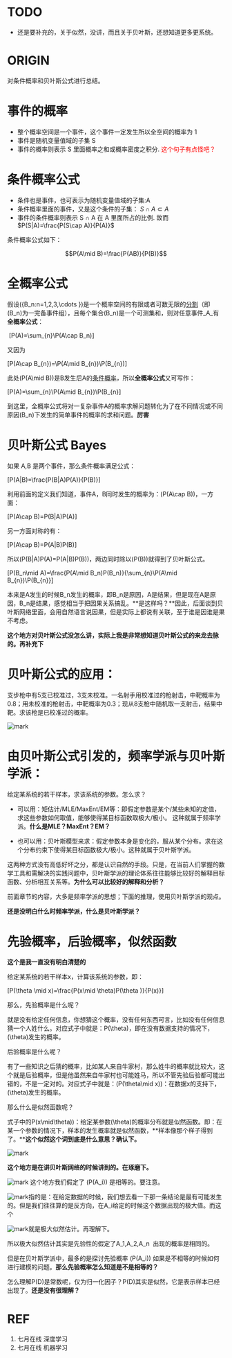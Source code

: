 
# TODO
- 还是要补充的，关于似然，没讲，而且关于贝叶斯，还想知道更多更系统。




# ORIGIN
对条件概率和贝叶斯公式进行总结。




# 事件的概率
  * 整个概率空间是一个事件，这个事件一定发生所以全空间的概率为 1
  * 事件是随机变量值域的子集 S
  * 事件的概率则表示 S 里面概率之和或概率密度之积分. <span style="color:red;">这个句子有点怪吧？</span>


# 条件概率公式
  * 条件也是事件，也可表示为随机变量值域的子集:A
  * 条件概率里面的事件，又是这个条件的子集： $S\cap A\subset A$
  * 事件的条件概率则表示 S ∩ A 在 A 里面所占的比例. 故而 $P(S|A)=\frac{P(S\cap A)}{P(A)}$


条件概率公式如下：

$$P(A\mid B)=\frac{P(AB)}{P(B)}$$


# 全概率公式


假设\(\{B_n:n=1,2,3,\cdots \}\)是一个概率空间的有限或者可数无限的[分割](https://zh.wikipedia.org/wiki/%E9%9B%86%E5%90%88%E5%88%92%E5%88%86)（即\(B_n\)为一完备事件组），且每个集合\(B_n\)是一个可测集和，则对任意事件_A_有**全概率公式**：

 \[P(A)=\sum_{n}\P(A\cap B_n)\]

又因为

\[P(A\cap B_{n})=\P(A\mid B_{n})\P(B_{n})\]

此处\(P(A\mid B)\)是B发生后A的[条件概率](https://zh.wikipedia.org/wiki/%E6%9D%A1%E4%BB%B6%E6%A6%82%E7%8E%87)，所以**全概率公式**又可写作：

\[P(A)=\sum_{n}\P(A\mid B_{n})\P(B_{n}\]

到这里，全概率公式将对一复杂事件A的概率求解问题转化为了在不同情况或不同原因\(B_n\)下发生的简单事件的概率的求和问题。**厉害**




# 贝叶斯公式 Bayes


如果 A,B 是两个事件，那么条件概率满足公式：

\[P(A|B)=\frac{P(B|A)P(A)}{P(B)}\]

利用前面的定义我们知道，事件A，B同时发生的概率为：\(P(A\cap B)\)，一方面：

\[P(A\cap B)=P(B|A)P(A)\]

另一方面对称的有：

\[P(A\cap B)=P(A|B)P(B)\]

所以\(P(B|A)P(A)=P(A|B)P(B)\)，两边同时除以\(P(B)\)就得到了贝叶斯公式。

\[P(B_n\mid A)=\frac{P(A\mid B_n)P(B_n)}{\sum_{n}\P(A\mid B_{n})\P(B_{n}}\]

本来是A发生的时候B_n发生的概率，即B_n是原因，A是结果，但是现在A是原因，B_n是结果，感觉相当于把因果关系搞乱。**是这样吗？**因此，后面谈到贝叶斯网络里面，会用自然语言说因果，但是实际上都说有关联，至于谁是因谁是果不考虑。

**这个地方对贝叶斯公式没怎么讲，实际上我是非常想知道贝叶斯公式的来龙去脉的。再补充下**




# 贝叶斯公式的应用：




支步枪中有5支已校准过，3支未校准。一名射手用校准过的枪射击，中靶概率为0.8；用未校准的枪射击，中靶概率为0.3；现从8支枪中随机取一支射击，结果中靶。求该枪是已校准过的概率。




![mark](http://pacdb2bfr.bkt.clouddn.com/blog/image/180727/mjCfbIgj36.png?imageslim)




# 由贝叶斯公式引发的，频率学派与贝叶斯学派：


给定某系统的若干样本，求该系统的参数。怎么求？




  * 可以用：矩估计/MLE/MaxEnt/EM等：即假定参数是某个/某些未知的定值，求这些参数如何取值，能够使得某目标函数取极大/极小。 这种就属于频率学派。**什么是MLE？MaxEnt？EM？**

  * 也可以用：贝叶斯模型来求：假定参数本身是变化的，服从某个分布。求在这个分布约束下使得某目标函数极大/极小。这种就属于贝叶斯学派。


这两种方式没有高低好坏之分，都是认识自然的手段。只是，在当前人们掌握的数学工具和需解决的实践问题中，贝叶斯学派的理论体系往往能够比较好的解释目标函数、分析相互关系等。**为什么可以比较好的解释和分析？**


前面章节的内容，大多是频率学派的思想；下面的推理，使用贝叶斯学派的观点。




**还是没明白什么时频率学派，什么是贝叶斯学派？**





# 先验概率，后验概率，似然函数


**这个是我一直没有明白清楚的**

给定某系统的若干样本x，计算该系统的参数，即：

\[P(\theta \mid x)=\frac{P(x\mid \theta)P(\theta )}{P(x)}\]

那么，先验概率是什么呢？

就是没有给定任何信息，你想猜这个概率，没有任何东西可言，比如没有任何信息猜一个人姓什么。对应式子中就是：P(\theta)，即在没有数据支持的情况下，\(\theta\)发生的概率。

后验概率是什么呢？

有了一些知识之后猜的概率，比如某人来自牛家村，那么姓牛的概率就比较大，这个就是后验概率，但是他虽然来自牛家村也可能姓马，所以不管先验后验都可能出错的，不是一定对的。对应式子中就是：\(P(\theta\mid x)\)：在数据x的支持下，\(\theta\)发生的概率。

那么什么是似然函数呢？

式子中的P(x\mid\theta)\)：给定某参数\(\theta\)的概率分布就是似然函数。即：在某一个参数的情况下，样本的发生概率就是似然函数，**样本像那个样子得到了。****这个似然这个词到底是什么意思？确认下。**




![mark](http://pacdb2bfr.bkt.clouddn.com/blog/image/180727/LhhIFe0dEc.png?imageslim)

**这个地方是在讲贝叶斯网络的时候讲到的。在琢磨下。**


![mark](http://pacdb2bfr.bkt.clouddn.com/blog/image/180727/fkKFkH8HlF.png?imageslim) 这个地方我们假定了 \(P(A_i)\) 是相等的。要注意。


![mark](http://pacdb2bfr.bkt.clouddn.com/blog/image/180727/7G5D8Di30l.png?imageslim)指的是：在给定数据的时候，我们想去看一下那一条结论是最有可能发生的。但是我们往往算的是反方向，在A_i给定的时候这个数据出现的极大值。而这个


![mark](http://pacdb2bfr.bkt.clouddn.com/blog/image/180727/ad45g7Flcm.png?imageslim)就是极大似然估计。再理解下。


所以极大似然估计其实是先验性的假定了A_1,A_2,A_n  出现的概率是相同的。

但是在贝叶斯学派中，最多的是探讨先验概率 \(P(A_i)\) 如果是不相等的时候如何进行建模的问题。**那么先验概率怎么知道是不是相等的？**

怎么理解P(D)是常数呢，仅为归一化因子？P(D)其实是似然，它是表示样本已经出现了。**还是没有很理解？**




# REF
1. 七月在线 深度学习
2. 七月在线 机器学习
